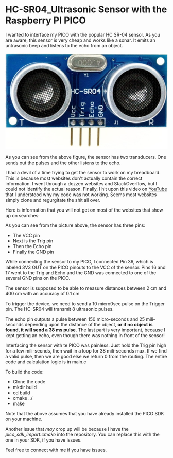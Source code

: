 # HC-SR04_Ultrasonic Sensor with the Raspberry PI PICO

I wanted to interface my PICO with the popular HC SR-04 sensor. As you are aware, this sensor is very cheap and works like a sonar. It emits an untrasonic beep and listens to the echo from an object. 

![image](extras/HC-SR04.PNG)

As you can see from the above figure, the sensor has two transducers. One sends out the pulses and the other listens to the echo. 

I had a devil of a time trying to get the sensor to work on my breadboard. This is because most websites don't actually contain the correct information. I went through a dozzen websites and StackOverflow, but I could not identify the actual reason. Finally, I hit upon this video on [YouTube](https://www.youtube.com/watch?v=6F1B_N6LuKw) that I understood why my code was not working. Seems most websites simply clone and regurgitate the shit all over. 

Here is information that you will not get on most of the websites that show up on searches:

As you can see from the picture above, the sensor has three pins:

*    The VCC pin
*    Next is the Trig pin
*    Then the Echo pin
*    Finally the GND pin

While connecting the sensor to my PICO, I connected Pin 36, which is labeled 3V3 OUT on the PICO pinouts to the VCC of the sensor. Pins 16 and 17 went to the Trig and Echo and the GND was connected to one of the several GND pins on the PICO.

The sensor is supposed to be able to measure distances between 2 cm and 400 cm with an accuracy of 0.1 cm
		
To trigger the device, we need to send a 10 micro0sec pulse on the Trigger pin. The HC-SR04 will transmit 8 ultrasonic pulses.
		
The echo pin outputs a pulse between 150 micro-seconds and 25 mili-seconds depending upon the distance of the object, **or if no object is found, it will send a 38 ms pulse**. The last part is very important, because I kept getting an echo, even though there was nothing in front of the sensor! 

Interfacing the sensor with te PICO was painless. Just hold the Trig pin high for a few mili-secnds, then wait in a loop for 38 mili-seconds max. If we find a valid pulse, then we are good else we return 0 from the routing. The entire code and calculation logic is in main.c

To build the code:

* Clone the code
* mkdir build
* cd build
* cmake ../
* make

Note that the above assumes that you have already installed the PICO SDK on your machine. 

Another issue that _may_ crop up will be because I have the _pico_sdk_import.cmake_ into the repository. You can replace this with the one in your SDK, if you have issues. 

Feel free to connect with me if you have issues.
